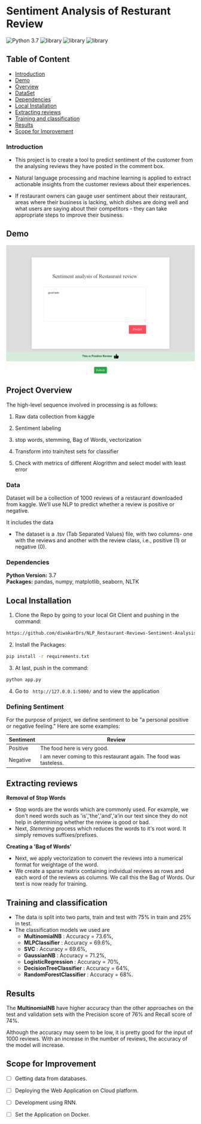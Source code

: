 
# Sentiment Analysis of Resturant Review
![Python 3.7](https://img.shields.io/badge/Python-3.7-brightgreen.svg) ![library](https://img.shields.io/badge/Library-numpy-orange.svg) ![library](https://img.shields.io/badge/Library-matplotlib-blueviolet.svg) ![library](https://img.shields.io/badge/Library-NLTK-9cf.svg)


## Table of Content
  * [Introduction](#introduction)
  * [Demo](#demo)
  * [Overview](#project-overview)
  * [DataSet](#data)
  * [Dependencies](#dependencies)
  * [Local Installation](#local-installation)
  * [Extracting reviews](#extracting-reviews)
  * [Training and classification](#training-and-classification)
  * [Results](#results)
  * [Scope for Improvement](#scope-for-improvement)
  

### **Introduction**

- This project is to create a tool to predict sentiment of the customer from the analysing reviews they have posted in the comment box.

- Natural language processing and machine learning is applied to extract actionable insights from the customer reviews about their experiences.
- If restaurant owners can gauge user sentiment about their restaurant, areas where their business is lacking, which dishes are doing well and what users are saying about their competitors - they can take appropriate steps to improve their business.


## Demo


<p align='center'>
 
 <img src = "https://github.com/diwakarDrs/NLP-Projects/blob/main/NLP_Restaurant-Reviews-Sentiment-Analysis/readme_resource/result.png" width = 600 alt="Resturant Review">
 </p>


## Project Overview 

The high-level sequence involved in processing is as follows:

1) Raw data collection from kaggle

2) Sentiment labeling

3) stop words, stemming, Bag of Words, vectorization

4)	Transform into train/test sets for classifier

5) Check with metrics of different Alogrithm  and select model with least error


### **Data**

Dataset will be a collection of 1000 reviews of a restaurant downloaded from kaggle. We’ll use NLP to predict whether a review is positive or negative.

It includes the data

- The dataset is a .tsv (Tab Separated Values) file, with two columns- one with the reviews and another with the review class, i.e., positive (1) or negative (0).


### **Dependencies**

**Python Version:** 3.7  
**Packages:** pandas, numpy, matplotlib, seaborn, NLTK


## Local Installation
1. Clone the Repo by going to your local Git Client and pushing in the command: 
```sh
https://github.com/diwakarDrs/NLP_Restaurant-Reviews-Sentiment-Analysis.git
```
2. Install the Packages: 
```sh
pip install -r requirements.txt
```
3. At last, push in the command:
```sh
python app.py
```
4. Go to ` http://127.0.0.1:5000/` and to view the application

### **Defining Sentiment**

For the purpose of project, we define sentiment to be &quot;a personal positive or negative feeling.&quot; Here are some examples:

| **Sentiment** | **Review** |
| --- | --- |
| Positive | The food here is very good. |
| Negative | I am never coming to this restaurant again. The food was tasteless. |

## Extracting reviews

**Removal of Stop Words**
- Stop words are the words which are commonly used. For example, we don't need words such as 'is','the','and','a’in our text since they do not help in determining whether the review is good or bad. 
- Next, *Stemming* process which reduces the words to it's root word. It simply removes suffixes/prefixes.

**Creating a 'Bag of Words’**
- Next, we apply vectorization to convert the reviews into a numerical format for weightage of the word.
- We create a sparse matrix containing individual reviews as rows and each word of the reviews as columns. We call this the Bag of Words. Our text is now ready for training.

## Training and classification

- The data is split into two parts, train and test with 75% in train and 25% in test. 
- The classification models we used are
  * **MultinomialNB** : Accuracy = 73.6%, 
  * **MLPClassifier** : Accuracy = 69.6%, 
  * **SVC** : Accuracy = 69.6%, 
  * **GaussianNB** : Accuracy = 71.2%, 
  * **LogisticRegression** : Accuracy = 70%, 
  * **DecisionTreeClassifier** : Accuracy = 64%, 
  * **RandomForestClassifier** : Accuracy = 68%. 

## **Results**

The **MultinomialNB** have higher accuracy than the other approaches on the test and validation sets with the Precision score of 76% and Recall score of 74%.

Although the accuracy may seem to be low, it is pretty good for the input of 1000 reviews. With an increase in the number of reviews, the accuracy of the model will increase.

##  Scope for Improvement

-  [ ] Getting data from databases.
- [ ] Deploying the Web Application on Cloud platform.
- [ ] Development using RNN.
- [ ] Set the Application on Docker.

